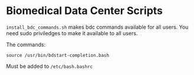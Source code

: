 # Biomedical Data Center Scripts

```install_bdc_commands.sh``` makes bdc commands available for all users. You need sudo priviledges to make it available to all users.

The commands:

```
source /usr/bin/bdstart-completion.bash
```

Must be added to ```/etc/bash.bashrc```